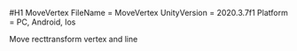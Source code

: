 #H1 MoveVertex
FileName = MoveVertex
UnityVersion = 2020.3.7f1
Platform = PC, Android, Ios

Move recttransform vertex and line
